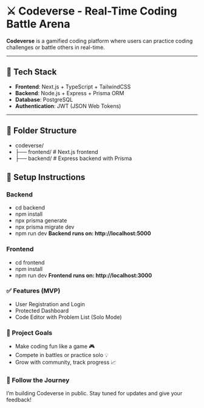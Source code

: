 # ⚔️ Codeverse - Real-Time Coding Battle Arena

**Codeverse** is a gamified coding platform where users can practice coding challenges or battle others in real-time.

---

## 🚀 Tech Stack

- **Frontend**: Next.js + TypeScript + TailwindCSS
- **Backend**: Node.js + Express + Prisma ORM
- **Database**: PostgreSQL
- **Authentication**: JWT (JSON Web Tokens)

---

## 📁 Folder Structure

 - codeverse/
 - ├── frontend/ # Next.js frontend
 - ├── backend/ # Express backend with Prisma

## 🔧 Setup Instructions

### Backend

 - cd backend
 - npm install
 - npx prisma generate
 - npx prisma migrate dev
 - npm run dev
**Backend runs on: http://localhost:5000**

### Frontend

 - cd frontend
 - npm install
 - npm run dev
**Frontend runs on: http://localhost:3000**

### ✅ Features (MVP)
 - User Registration and Login
 - Protected Dashboard
 - Code Editor with Problem List (Solo Mode)

### 📌 Project Goals
 - Make coding fun like a game 🎮
 - Compete in battles or practice solo 💡
 - Grow with community, track progress 📈

### 🙌 Follow the Journey
I’m building Codeverse in public. Stay tuned for updates and give your feedback!

